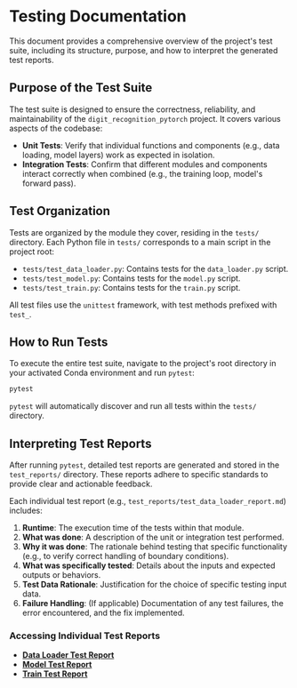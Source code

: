 # Testing Documentation

This document provides a comprehensive overview of the project's test suite, including its structure, purpose, and how to interpret the generated test reports.

## Purpose of the Test Suite

The test suite is designed to ensure the correctness, reliability, and maintainability of the `digit_recognition_pytorch` project. It covers various aspects of the codebase:

-   **Unit Tests**: Verify that individual functions and components (e.g., data loading, model layers) work as expected in isolation.
-   **Integration Tests**: Confirm that different modules and components interact correctly when combined (e.g., the training loop, model's forward pass).

## Test Organization

Tests are organized by the module they cover, residing in the `tests/` directory. Each Python file in `tests/` corresponds to a main script in the project root:

-   `tests/test_data_loader.py`: Contains tests for the `data_loader.py` script.
-   `tests/test_model.py`: Contains tests for the `model.py` script.
-   `tests/test_train.py`: Contains tests for the `train.py` script.

All test files use the `unittest` framework, with test methods prefixed with `test_`.

## How to Run Tests

To execute the entire test suite, navigate to the project's root directory in your activated Conda environment and run `pytest`:

```bash
pytest
```

`pytest` will automatically discover and run all tests within the `tests/` directory.

## Interpreting Test Reports

After running `pytest`, detailed test reports are generated and stored in the `test_reports/` directory. These reports adhere to specific standards to provide clear and actionable feedback.

Each individual test report (e.g., `test_reports/test_data_loader_report.md`) includes:

1.  **Runtime**: The execution time of the tests within that module.
2.  **What was done**: A description of the unit or integration test performed.
3.  **Why it was done**: The rationale behind testing that specific functionality (e.g., to verify correct handling of boundary conditions).
4.  **What was specifically tested**: Details about the inputs and expected outputs or behaviors.
5.  **Test Data Rationale**: Justification for the choice of specific testing input data.
6.  **Failure Handling**: (If applicable) Documentation of any test failures, the error encountered, and the fix implemented.

### Accessing Individual Test Reports

-   **[Data Loader Test Report](test_reports/test_data_loader_report.md)**
-   **[Model Test Report](test_reports/test_model_report.md)**
-   **[Train Test Report](test_reports/test_train_report.md)**
